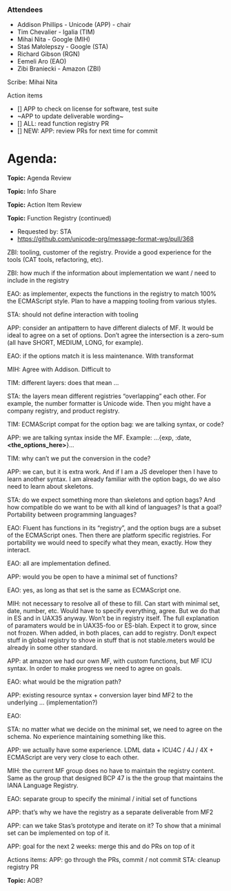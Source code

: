 ### Attendees
* Addison Phillips - Unicode (APP) - chair
* Tim Chevalier - Igalia (TIM)
* Mihai Nita - Google (MIH)
* Staś Małolepszy - Google (STA)
* Richard Gibson (RGN)
* Eemeli Aro (EAO)
* Zibi Braniecki - Amazon (ZBI)

Scribe: Mihai Nita


Action items
* [] APP to check on license for software, test suite
* ~APP to update deliverable wording~
* [] ALL: read function registry PR
* [] NEW: APP: review PRs for next time for commit 

# Agenda:

**Topic:** Agenda Review

**Topic:** Info Share

**Topic:** Action Item Review

**Topic:** Function Registry (continued)
* Requested by: STA
* https://github.com/unicode-org/message-format-wg/pull/368

ZBI: tooling, customer of the registry. Provide a good experience for the tools (CAT tools, refactoring, etc).

ZBI: how much if the information about implementation we want / need to include in the registry

EAO: as implementer, expects the functions in the registry to match 100% the ECMAScript style. Plan to have a mapping tooling from various styles.

STA: should not define interaction with tooling

APP: consider an antipattern to have different dialects of MF. It would be ideal to agree on a set of options. Don’t agree the intersection is a zero-sum (all have SHORT, MEDIUM, LONG, for example).

EAO: if the options match it is less maintenance. With transformat

MIH: Agree with Addison. Difficult to 

TIM: different layers: does that mean …

STA: the layers mean different registries “overlapping” each other. For example, the number formatter is Unicode wide. Then you might have a company registry, and product registry.

TIM: ECMAScript compat for the option bag: we are talking syntax, or code?

APP: we are talking syntax inside the MF. Example: …{exp, :date, **<the_options_here>**}...

TIM: why can’t we put the conversion in the code?

APP: we can, but it is extra work. And if I am a JS developer then I have to learn another syntax. I am already familiar with the option bags, do we also need to learn about skeletons.

STA: do we expect something more than skeletons and option bags?
And how compatible do we want to be with all kind of languages?
Is that a goal? Portability between programming languages?

EAO: Fluent has functions in its “registry”, and the option bugs are a subset of the ECMAScript ones. Then there are platform specific registries.
For portability we would need to specify what they mean, exactly. How they interact.

EAO: all are implementation defined.

APP: would you be open to have a minimal set of functions?

EAO: yes, as long as that set is the same as ECMAScript one.

MIH: not necessary to resolve all of these to fill. Can start with minimal set, date, number, etc. Would have to specify everything, agree. But we do that in ES and in UAX35 anyway. Won’t be in registry itself. The full explanation of paramaters would be in UAX35-foo or ES-blah. Expect it to grow, since not frozen. When added, in both places, can add to registry. Don/t expect stuff in global registry to shove in stuff that is not stable.meters would be already in some other standard.

APP: at amazon we had our own MF, with custom functions, but MF ICU syntax.
In order to make progress we need to agree on goals.

EAO: what would be the migration path?

APP:
existing resource syntax + conversion layer
bind MF2 to the underlying … (implementation?)

EAO: 

STA: no matter what we decide on the minimal set, we need to agree on the schema.
No experience maintaining something like this.

APP: we actually have some experience. LDML data + ICU4C / 4J / 4X  + ECMAScript are very very close to each other.

MIH: the current MF group does no have to maintain the registry content. Same as the group that designed BCP 47 is the the group that maintains the IANA Language Registry.

EAO: separate group to specify the minimal / initial set of functions

APP: that’s why we have the registry as a separate deliverable from MF2

APP: can we take Stas’s prototype and iterate on it?
To show that a minimal set can be implemented on top of it.

APP: goal for the next 2 weeks: merge this and do PRs on top of it

Actions items:
 APP: go through the PRs, commit / not commit
 STA: cleanup registry PR

**Topic:** AOB?

